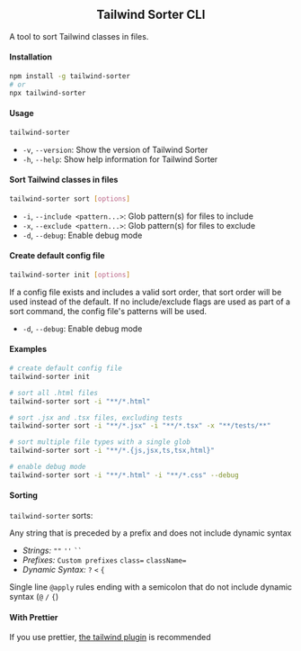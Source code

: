 <div align="center">
<h2>Tailwind Sorter CLI</h2>
</div>

A tool to sort Tailwind classes in files.

#### Installation

```bash
npm install -g tailwind-sorter
# or
npx tailwind-sorter
```
#### Usage

```bash
tailwind-sorter
```
- `-v`, `--version`: Show the version of Tailwind Sorter
- `-h`, `--help`: Show help information for Tailwind Sorter

#### Sort Tailwind classes in files

```bash
tailwind-sorter sort [options]
```
- `-i`, `--include <pattern...>`: Glob pattern(s) for files to include
- `-x`, `--exclude <pattern...>`: Glob pattern(s) for files to exclude
- `-d`, `--debug`: Enable debug mode


#### Create default config file


```bash
tailwind-sorter init [options]
```

If a config file exists and includes a valid sort order, that sort order will be used instead of the default.
If no include/exclude flags are used as part of a sort command, the config file's patterns will be used.

- `-d`, `--debug`: Enable debug mode

#### Examples

```bash
# create default config file
tailwind-sorter init

# sort all .html files
tailwind-sorter sort -i "**/*.html"

# sort .jsx and .tsx files, excluding tests
tailwind-sorter sort -i "**/*.jsx" -i "**/*.tsx" -x "**/tests/**"

# sort multiple file types with a single glob
tailwind-sorter sort -i "**/*.{js,jsx,ts,tsx,html}"

# enable debug mode
tailwind-sorter sort -i "**/*.html" -i "**/*.css" --debug
```

#### Sorting

`tailwind-sorter` sorts:

Any string that is preceded by a prefix and does not include dynamic syntax
   
  - *Strings:* `""` `''` ` `` `
  - *Prefixes:* `Custom prefixes` `class=`  `className=`
  - *Dynamic Syntax:* `?` `<` `{`

Single line `@apply` rules ending with a semicolon that do not include dynamic syntax (`@` `/` `{`)


#### With Prettier

If you use prettier, [the tailwind plugin](https://tailwindcss.com/blog/automatic-class-sorting-with-prettier) is recommended
